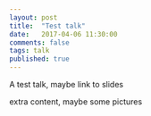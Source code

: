 ```yaml
---
layout: post
title:  "Test talk"
date:   2017-04-06 11:30:00
comments: false
tags: talk
published: true
---
```


A test talk, maybe link to slides

<!--more-->

extra content, maybe some pictures
